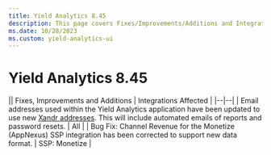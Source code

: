 ```yaml
---
title: Yield Analytics 8.45
description: This page covers Fixes/Improvements/Additions and Integrations affected in Yield Analytics 8.45.
ms.date: 10/28/2023
ms.custom: yield-analytics-ui
---
```


# Yield Analytics 8.45

|| Fixes, Improvements and Additions | Integrations Affected |
|--|--|
| Email addresses used within the Yield Analytics application have been updated to use new [Xandr addresses](https://about.ads.microsoft.com/en-us/solutions/xandr/xandr-premium-programmatic-advertising). This will include automated emails of reports and password resets. | All |
| Bug Fix: Channel Revenue for the Monetize (AppNexus) SSP integration has been corrected to support new data format. | SSP: Monetize |
